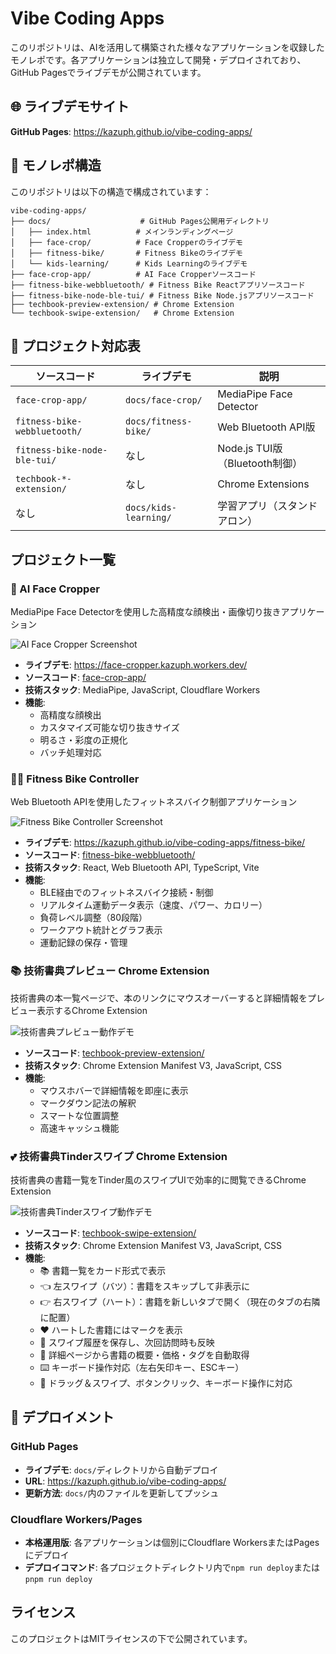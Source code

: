 # Vibe Coding Apps

このリポジトリは、AIを活用して構築された様々なアプリケーションを収録したモノレポです。各アプリケーションは独立して開発・デプロイされており、GitHub Pagesでライブデモが公開されています。

## 🌐 ライブデモサイト

**GitHub Pages**: https://kazuph.github.io/vibe-coding-apps/

## 📁 モノレポ構造

このリポジトリは以下の構造で構成されています：

```
vibe-coding-apps/
├── docs/                    # GitHub Pages公開用ディレクトリ
│   ├── index.html          # メインランディングページ
│   ├── face-crop/          # Face Cropperのライブデモ
│   ├── fitness-bike/       # Fitness Bikeのライブデモ
│   └── kids-learning/      # Kids Learningのライブデモ
├── face-crop-app/          # AI Face Cropperソースコード
├── fitness-bike-webbluetooth/ # Fitness Bike Reactアプリソースコード
├── fitness-bike-node-ble-tui/ # Fitness Bike Node.jsアプリソースコード
├── techbook-preview-extension/ # Chrome Extension
└── techbook-swipe-extension/   # Chrome Extension
```

## 🔄 プロジェクト対応表

| ソースコード | ライブデモ | 説明 |
|-------------|-----------|------|
| `face-crop-app/` | `docs/face-crop/` | MediaPipe Face Detector |
| `fitness-bike-webbluetooth/` | `docs/fitness-bike/` | Web Bluetooth API版 |
| `fitness-bike-node-ble-tui/` | なし | Node.js TUI版（Bluetooth制御） |
| `techbook-*-extension/` | なし | Chrome Extensions |
| なし | `docs/kids-learning/` | 学習アプリ（スタンドアロン） |

## プロジェクト一覧

### 🎯 AI Face Cropper
MediaPipe Face Detectorを使用した高精度な顔検出・画像切り抜きアプリケーション

![AI Face Cropper Screenshot](./docs/assets/face-crop-app-screenshot.png)

- **ライブデモ**: https://face-cropper.kazuph.workers.dev/
- **ソースコード**: [face-crop-app/](./face-crop-app/)
- **技術スタック**: MediaPipe, JavaScript, Cloudflare Workers
- **機能**: 
  - 高精度な顔検出
  - カスタマイズ可能な切り抜きサイズ
  - 明るさ・彩度の正規化
  - バッチ処理対応

### 🚴‍♂️ Fitness Bike Controller
Web Bluetooth APIを使用したフィットネスバイク制御アプリケーション

![Fitness Bike Controller Screenshot](./docs/assets/fitness-bike-app-screenshot.png)

- **ライブデモ**: https://kazuph.github.io/vibe-coding-apps/fitness-bike/
- **ソースコード**: [fitness-bike-webbluetooth/](./fitness-bike-webbluetooth/)
- **技術スタック**: React, Web Bluetooth API, TypeScript, Vite
- **機能**: 
  - BLE経由でのフィットネスバイク接続・制御
  - リアルタイム運動データ表示（速度、パワー、カロリー）
  - 負荷レベル調整（80段階）
  - ワークアウト統計とグラフ表示
  - 運動記録の保存・管理

### 📚 技術書典プレビュー Chrome Extension
技術書典の本一覧ページで、本のリンクにマウスオーバーすると詳細情報をプレビュー表示するChrome Extension

![技術書典プレビュー動作デモ](./techbook-preview-extension/assets/popup.gif)

- **ソースコード**: [techbook-preview-extension/](./techbook-preview-extension/)
- **技術スタック**: Chrome Extension Manifest V3, JavaScript, CSS
- **機能**:
  - マウスホバーで詳細情報を即座に表示
  - マークダウン記法の解釈
  - スマートな位置調整
  - 高速キャッシュ機能

### 💕 技術書典Tinderスワイプ Chrome Extension
技術書典の書籍一覧をTinder風のスワイプUIで効率的に閲覧できるChrome Extension

![技術書典Tinderスワイプ動作デモ](./techbook-swipe-extension/assets/tinder.gif)

- **ソースコード**: [techbook-swipe-extension/](./techbook-swipe-extension/)
- **技術スタック**: Chrome Extension Manifest V3, JavaScript, CSS
- **機能**:
  - 📚 書籍一覧をカード形式で表示
  - 👈 左スワイプ（バツ）：書籍をスキップして非表示に
  - 👉 右スワイプ（ハート）：書籍を新しいタブで開く（現在のタブの右隣に配置）
  - ❤️ ハートした書籍にはマークを表示
  - 🔄 スワイプ履歴を保存し、次回訪問時も反映
  - 📖 詳細ページから書籍の概要・価格・タグを自動取得
  - ⌨️ キーボード操作対応（左右矢印キー、ESCキー）
  - 🎯 ドラッグ＆スワイプ、ボタンクリック、キーボード操作に対応

## 🚀 デプロイメント

### GitHub Pages
- **ライブデモ**: `docs/`ディレクトリから自動デプロイ
- **URL**: https://kazuph.github.io/vibe-coding-apps/
- **更新方法**: `docs/`内のファイルを更新してプッシュ

### Cloudflare Workers/Pages
- **本格運用版**: 各アプリケーションは個別にCloudflare WorkersまたはPagesにデプロイ
- **デプロイコマンド**: 各プロジェクトディレクトリ内で`npm run deploy`または`pnpm run deploy`

## ライセンス

このプロジェクトはMITライセンスの下で公開されています。 